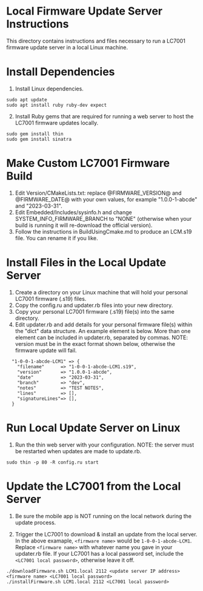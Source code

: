 # Local Firmware Update Server Instructions

This directory contains instructions and files necessary to run a LC7001 firmware update server in a local Linux machine.

# Install Dependencies
1. Install Linux dependencies.

```
sudo apt update
sudo apt install ruby ruby-dev expect
```

2. Install Ruby gems that are required for running a web server to host the LC7001 firmware updates locally.

```
sudo gem install thin
sudo gem install sinatra
```


# Make Custom LC7001 Firmware Build

1. Edit Version/CMakeLists.txt: replace @FIRMWARE_VERSION@ and @FIRMWARE_DATE@ with your own values, for example "1.0.0-1-abcde" and "2023-03-31".
2. Edit Embedded/Includes/sysinfo.h and change SYSTEM_INFO_FIRMWARE_BRANCH to "NONE" (otherwise when your build is running it will re-download the official version).
3. Follow the instructions in BuildUsingCmake.md to produce an LCM.s19 file.  You can rename it if you like.


# Install Files in the Local Update Server

1. Create a directory on your Linux machine that will hold your personal LC7001 firmware (.s19) files.
2. Copy the config.ru and updater.rb files into your new directory.
3. Copy your personal LC7001 firmware (.s19) file(s) into the same directory.
4. Edit updater.rb and add details for your personal firmware file(s) within the "dict" data structure.  An example element is below.  More than one element can be included in updater.rb, separated by commas.  NOTE: version must be in the exact format shown below, otherwise the firmware update will fail.

```
  "1-0-0-1-abcde-LCM1" => {
    "filename"      => "1-0-0-1-abcde-LCM1.s19",
    "version"       => "1.0.0-1-abcde",
    "date"          => "2023-03-31",
    "branch"        => "dev",
    "notes"         => "TEST NOTES",
    "lines"         => [],
    "signatureLines"=> [],
  }
```


# Run Local Update Server on Linux

1. Run the thin web server with your configuration.  NOTE: the server must be restarted when updates are made to update.rb.

```
sudo thin -p 80 -R config.ru start
```

# Update the LC7001 from the Local Server

1. Be sure the mobile app is NOT running on the local network during the update process.

2. Trigger the LC7001 to download & install an update from the local server.  In the above examaple, `<firmware name>` would be `1-0-0-1-abcde-LCM1`.  Replace `<firmware name>` with whatever name you gave in your updater.rb file.  If your LC7001 has a local password set, include the `<LC7001 local password>`, otherwise leave it off.

```
./downloadFirmware.sh LCM1.local 2112 <update server IP address> <firmware name> <LC7001 local password>
./installFirmware.sh LCM1.local 2112 <LC7001 local password>
```

